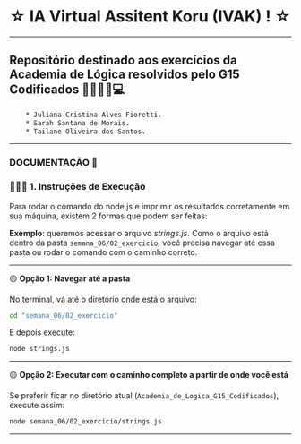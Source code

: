 # ☆ IA Virtual Assitent Koru (IVAK) ! ☆

---

## Repositório destinado aos exercícios da Academia de Lógica resolvidos pelo G15 Codificados 👩🏽‍💻👾💻
```bash
    * Juliana Cristina Alves Fioretti. 
    * Sarah Santana de Morais. 
    * Tailane Oliveira dos Santos. 
```

---

### DOCUMENTAÇÃO 📃

### 👩🏽‍💻 **1. Instruções de Execução**

Para rodar o comando do node.js e imprimir os resultados corretamente em sua máquina, existem 2 formas que podem ser feitas:

**Exemplo**: queremos acessar o arquivo *strings.js*. Como o arquivo está dentro da pasta `semana_06/02_exercicio`, você precisa navegar até essa pasta ou rodar o comando com o caminho correto.

---

🟡 **Opção 1: Navegar até a pasta**

No terminal, vá até o diretório onde está o arquivo:

```bash
cd "semana_06/02_exercicio"
```

E depois execute:

```bash
node strings.js
```

---

🟡 **Opção 2: Executar com o caminho completo a partir de onde você está**

Se preferir ficar no diretório atual (`Academia_de_Logica_G15_Codificados`), execute assim:

```bash
node semana_06/02_exercicio/strings.js
```

---